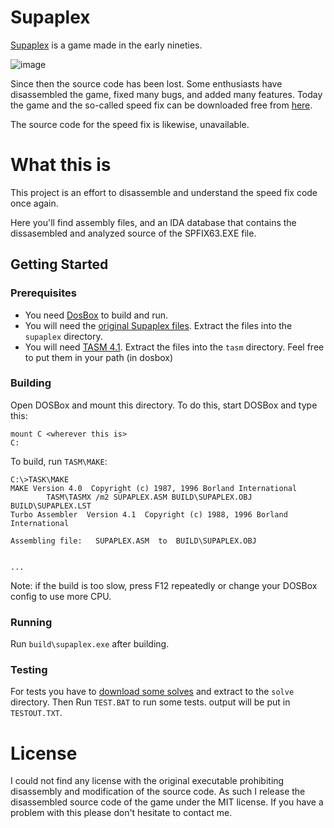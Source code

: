 # Supaplex
[Supaplex](https://en.wikipedia.org/wiki/Supaplex) is a game made in the early nineties.

![image](https://user-images.githubusercontent.com/3305301/42215866-25134eb4-7ec0-11e8-913d-b64604632fa8.png)

Since then the source code has been lost. Some enthusiasts have disassembled the game,
fixed many bugs, and added many features. Today the game and the so-called speed fix can
be downloaded free from [here](http://www.elmerproductions.com/sp/dlinst.html). 

The source code for the speed fix is likewise, unavailable.

# What this is
This project  is an effort to disassemble and understand the speed fix
code once again.

Here you'll find assembly files, and an IDA database that contains the dissasembled and
analyzed source of the SPFIX63.EXE file.

## Getting Started
### Prerequisites
- You need [DosBox](https://www.dosbox.com/) to build and run.
- You will need the [original Supaplex files](https://cdn.chills.co.za/supaplex.zip).
    Extract the files into the `supaplex` directory.
- You will need [TASM 4.1](https://cdn.chills.co.za/tasm4.zip).
    Extract the files into the `tasm` directory. Feel free to put them in your path
    (in dosbox)

### Building
Open DOSBox and mount this directory. To do this, start DOSBox and type this:
```
mount C <wherever this is>
C:
```

To build, run `TASM\MAKE`:
```
C:\>TASK\MAKE
MAKE Version 4.0  Copyright (c) 1987, 1996 Borland International
        TASM\TASMX /m2 SUPAPLEX.ASM BUILD\SUPAPLEX.OBJ BUILD\SUPAPLEX.LST
Turbo Assembler  Version 4.1  Copyright (c) 1988, 1996 Borland International

Assembling file:   SUPAPLEX.ASM  to  BUILD\SUPAPLEX.OBJ


...

```
Note: if the build is too slow, press F12 repeatedly or change your DOSBox config to use
more CPU.

### Running
Run `build\supaplex.exe` after building.

### Testing
For tests you have to [download some solves](https://cdn.chills.co.za/solve.zip) and
extract to the `solve` directory. Then
Run `TEST.BAT` to run some tests. output will be put in `TESTOUT.TXT`.


# License
I could not find any license with the original executable prohibiting
disassembly and modification of the source code. As such I release the
disassembled source code of the game under the MIT license. If you have
a problem with this please don't hesitate to contact me.

